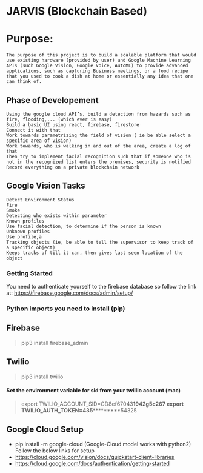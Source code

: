 # JARVIS (Blockchain Based)


# Purpose:
    The purpose of this project is to build a scalable platform that would use existing hardware (provided by user) and Google Machine Learning APIs (such Google Vision, Google Voice, AutoML) to provide advanced applications, such as capturing Business meetings, or a food recipe that you used to cook a dish at home or essentially any idea that one can think of.


## Phase of Developement
    Using the google cloud API’s, build a detection from hazards such as fire, flooding,... (which ever is easy)
    Build a basic UI using react, firebase, firestore
    Connect it with that
    Work towards parametrizing the field of vision ( ie be able select a specific area of vision)
    Work towards, who is walking in and out of the area, create a log of that
    Then try to implement facial recognition such that if someone who is not in the recognized list enters the premises, security is notified
    Record everything on a private blockchain network

## Google Vision Tasks
    Detect Environment Status
    Fire
    Smoke
    Detecting who exists within parameter
    Known profiles
    Use facial detection, to determine if the person is known
    Unknown profiles
    Use profile,a
    Tracking objects (ie, be able to tell the supervisor to keep track of a specific object)
    Keeps tracks of till it can, then gives last seen location of the object


### Getting Started


You need to authenticate yourself to the firebase database so follow the link at: https://firebase.google.com/docs/admin/setup/


### Python imports you need to install (pip)
## Firebase
> pip3 install firebase_admin
## Twilio
> pip3 install twilio
#### Set the environment variable for sid from your twillio account (mac)
> export TWILIO_ACCOUNT_SID=GD8ef67043**************1942g5c267
> export TWILIO_AUTH_TOKEN=435***********************54325

## Google Cloud Setup
- pip install -m google-cloud (Google-Cloud model works with python2)
Follow the below links for setup
- https://cloud.google.com/vision/docs/quickstart-client-libraries
- https://cloud.google.com/docs/authentication/getting-started

